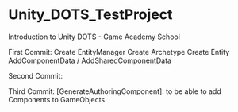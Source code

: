 # Unity_DOTS_TestProject
Introduction to Unity DOTS - Game Academy School

First Commit:
Create EntityManager
Create Archetype
Create Entity
AddComponentData / AddSharedComponentData


Second Commit:


Third Commit:
[GenerateAuthoringComponent]: to be able to add Components to GameObjects